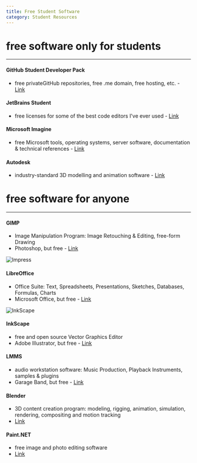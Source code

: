 ```yaml
---
title: Free Student Software
category: Student Resources
---
```


# free software only for students
<hr/>

#### GitHub Student Developer Pack

* free privateGitHub repositories, free .me domain, free hosting, etc. - [Link](https://education.github.com/pack/)

#### JetBrains Student

* free licenses for some of the best code editors I've ever used - [Link](https://www.jetbrains.com/student/)

#### Microsoft Imagine

* free Microsoft tools, operating systems, server software, documentation & technical references - [Link](https://imagine.microsoft.com/en-us/catalog)

#### Autodesk

* industry-standard 3D modelling and animation software - [Link](http://www.autodesk.com/education/free-software/all)

# free software for anyone
<hr/>

#### GIMP

* Image Manipulation Program: Image Retouching & Editing, free-form Drawing
* Photoshop, but free - [Link](https://www.gimp.org/downloads)

![Impress](https://raw.githubusercontent.com/eslcc/wiki/gh-pages/assets/Impress.png)
#### LibreOffice

* Office Suite: Text, Spreadsheets, Presentations, Sketches, Databases, Formulas, Charts
* Microsoft Office, but free - [Link](https://www.libreoffice.org/download/download)

![InkScape](https://raw.githubusercontent.com/eslcc/wiki/gh-pages/assets/InkScape.png)
#### InkScape 
* free and open source Vector Graphics Editor
* Adobe Illustrator, but free - [Link](https://inkscape.org/en/download)


#### LMMS 

* audio workstation software: Music Production, Playback Instruments, samples & plugins
* Garage Band, but free - [Link](https://lmms.io/download)

#### Blender

* 3D content creation program: modeling, rigging, animation, simulation, rendering, compositing and motion tracking
* [Link](https://www.blender.org/download)

#### Paint.NET

* free image and photo editing software
* [Link](http://www.getpaint.net/download.html)

